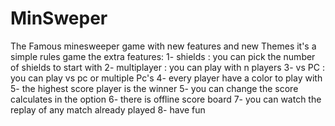 # MinSweper
The Famous minesweeper game with new features and new Themes
it's a simple rules game
the extra features:
1- shields : you can pick the number of shields to start with 
2- multiplayer : you can play with n players
3- vs PC : you can play vs pc or multiple Pc's
4- every player have a color to play with
5- the highest score player is the winner
5- you can change the score calculates in the option
6- there is offline score board 
7- you can watch the replay of any match already played
8- have fun
